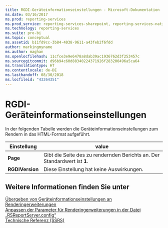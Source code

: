 ```yaml
---
title: RGDI-Geräteinformationseinstellungen - Microsoft-Dokumentation
ms.date: 03/16/2017
ms.prod: reporting-services
ms.prod_service: reporting-services-sharepoint, reporting-services-native
ms.technology: reporting-services
ms.suite: pro-bi
ms.topic: conceptual
ms.assetid: b11fd9cc-3b84-4038-9611-a43feb2f6fdd
author: markingmyname
ms.author: maghan
ms.openlocfilehash: 11cfce3e9e6478a8dab39ac1936762d3f253457c
ms.sourcegitcommit: d96b94c60d88340224371926f283200496a5ca64
ms.translationtype: HT
ms.contentlocale: de-DE
ms.lasthandoff: 08/30/2018
ms.locfileid: "43264351"
---
```

# <a name="rgdi-device-information-settings"></a>RGDI-Geräteinformationseinstellungen
  In der folgenden Tabelle werden die Geräteinformationseinstellungen zum Rendern in das HTML-Format aufgeführt.  
  
|Einstellung|value|  
|-------------|-----------|  
|**Page**|Gibt die Seite des zu rendernden Berichts an. Der Standardwert ist **1**.|  
|**RGDIVersion**|Diese Einstellung hat keine Auswirkungen.|  
  
## <a name="see-also"></a>Weitere Informationen finden Sie unter  
 [Übergeben von Geräteinformationseinstellungen an Renderingerweiterungen](../reporting-services/report-server-web-service/net-framework/passing-device-information-settings-to-rendering-extensions.md)   
 [Anpassen der Parameter für Renderingerweiterungen in der Datei „RSReportServer.config“](../reporting-services/customize-rendering-extension-parameters-in-rsreportserver-config.md)   
 [Technische Referenz (SSRS)](../reporting-services/technical-reference-ssrs.md)  
  
  
